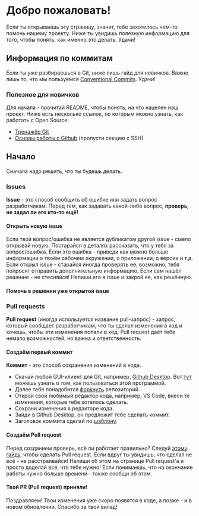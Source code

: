# Добро пожаловать!

Если ты открываешь эту страницу, значит, тебе захотелось чем-то помочь нашему проекту.
Ниже ты увидишь полезную информацию для того, чтобы понять, как именно это делать. Удачи!

## Информация по коммитам

Если ты уже разбираешься в Git, ниже лишь гайд для новичков.
Важно лишь то, что мы пользуемся [Conventional Commits](https://www.conventionalcommits.org/ru/v1.0.0/). Удачи!

### Полезное для новичков

Для начала - прочитай README, чтобы понять, на что нацелен наш проект. Ниже есть несколько ссылок, по которым можно узнать, как работать с Open Source:

- [Тренажёр Git](https://learngitbranching.js.org/)
- [Основы работы с Github](https://habr.com/ru/companies/yandex_praktikum/articles/700708/) (пропусти секцию с SSH)

## Начало

Сначала надо решить, что ты будешь делать.

### Issues

**Issue** - это способ сообщить об ошибке или задать вопрос разработчикам.
Перед тем, как задавать какой-либо вопрос, **проверь, не задал ли его кто-то ещё!**

#### Открыть новую issue

Если твой вопрос/ошибка не является дубликатом другой issue - смело открывай новую.
Постарайся в деталях рассказать, что у тебя за вопрос/ошибка. Если это ошибка - приведи как можно больше информации о твоём рабочем окружении, о приложении, о версии и т.д.
Если открыл issue - старайся иногда проверять её, возможно, тебя попросят отправить дополнительную информацию.
Если сам нашёл решение - не стесняйся! Напиши его в issue и закрой её, как решённую.

#### Помочь в решении уже открытой issue

### Pull requests

**Pull request** (иногда используется название pull-запрос) - запрос, который сообщает разработчикам, что ты сделал изменения в код и хочешь, чтобы эти изменения попали в код.
Pull request даёт тебе немало возможностей, но важна и ответственность.

#### Создаём первый коммит

**Коммит** - это способ сохранения изменений в коде.

- Скачай любой GUI-клиент для Git, например, [Github Desktop](https://desktop.github.com/). Вот [тут](https://docs.github.com/ru/desktop/overview/getting-started-with-github-desktop) можешь узнать о том, как пользоваться этой программой.
- Далее тебе понадобится [форкнуть](https://docs.github.com/ru/desktop/adding-and-cloning-repositories/cloning-and-forking-repositories-from-github-desktop#forking-a-repository) репозиторий.
- Открой свой любимый редактор кода, например, VS Code, внеси те изменения, которые тебе хотелось сделать.
- Сохрани изменения в редакторе кода.
- Зайди в Github Desktop, он предложит тебе сделать коммит.
- Заголовок коммита сделай по [шаблону](https://www.conventionalcommits.org/ru/v1.0.0/).

#### Создаём Pull request

Перед созданием проверь, всё ли работает правильно?
Следуй [этому гайду](https://docs.github.com/ru/pull-requests/collaborating-with-pull-requests/proposing-changes-to-your-work-with-pull-requests/creating-a-pull-request-from-a-fork), чтобы сделать Pull request.
Если вдруг ты увидишь, что сделал не всё - не расстраивайся! Напиши об этом на странице Pull request'а и просто доделай всё, что тебе нужно!
Если понимаешь, что на окончание работы нужно больше времени - также сообщи об этом.

#### Твой PR (Pull request) приняли!

Поздравляем! Твои изменения уже скоро появятся в коде, а позже - и в новом обновлении. Спасибо за твой вклад!

